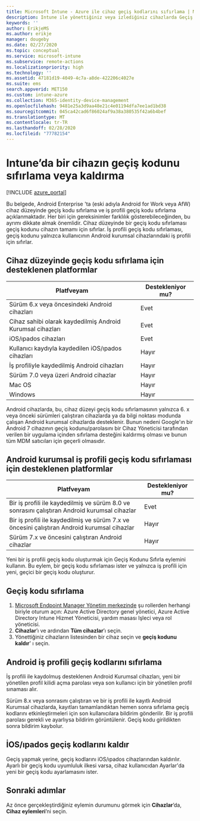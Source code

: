 ```yaml
---
title: Microsoft Intune - Azure ile cihaz geçiş kodlarını sıfırlama | Microsoft Docs
description: Intune ile yönettiğiniz veya izlediğiniz cihazlarda Geçiş kodunu kaldır eylemini kullanarak geçiş kodunu kaldırın veya sıfırlayın.
keywords: ''
author: ErikjeMS
ms.author: erikje
manager: dougeby
ms.date: 02/27/2020
ms.topic: conceptual
ms.service: microsoft-intune
ms.subservice: remote-actions
ms.localizationpriority: high
ms.technology: ''
ms.assetid: 47181d19-4049-4c7a-a8de-422206c4027e
ms.suite: ems
search.appverid: MET150
ms.custom: intune-azure
ms.collection: M365-identity-device-management
ms.openlocfilehash: 9481e25a3d9aa48e21c4e01194dfa7ee1ad1bd38
ms.sourcegitcommit: 045ca42cad6f86024af9a38a380535f42a6b4bef
ms.translationtype: MT
ms.contentlocale: tr-TR
ms.lasthandoff: 02/28/2020
ms.locfileid: "77782154"
---
```

# <a name="reset-or-remove-a-device-passcode-in-intune"></a>Intune’da bir cihazın geçiş kodunu sıfırlama veya kaldırma

[!INCLUDE [azure_portal](../includes/azure_portal.md)]

Bu belgede, Android Enterprise 'ta (eski adıyla Android for Work veya AfW) cihaz düzeyinde geçiş kodu sıfırlama ve iş profili geçiş kodu sıfırlama açıklanmaktadır. Her biri için gereksinimler farklılık gösterebileceğinden, bu ayrımı dikkate almak önemlidir. Cihaz düzeyinde bir geçiş kodu sıfırlaması geçiş kodunu cihazın tamamı için sıfırlar. İş profili geçiş kodu sıfırlaması, geçiş kodunu yalnızca kullanıcının Android kurumsal cihazlarındaki iş profili için sıfırlar.

## <a name="supported-platforms-for-device-level-passcode-reset"></a>Cihaz düzeyinde geçiş kodu sıfırlama için desteklenen platformlar

| Platfveyam | Destekleniyor mu? |
| ---- | ---- |
| Sürüm 6.x veya öncesindeki Android cihazları | Evet |
| Cihaz sahibi olarak kaydedilmiş Android Kurumsal cihazları | Evet |
| iOS/ıpados cihazları | Evet |
| Kullanıcı kaydıyla kaydedilen iOS/ıpados cihazları | Hayır |
| İş profiliyle kaydedilmiş Android cihazları | Hayır |
| Sürüm 7.0 veya üzeri Android cihazlar | Hayır |
| Mac OS | Hayır |
| Windows | Hayır |

Android cihazlarda, bu, cihaz düzeyi geçiş kodu sıfırlamasının yalnızca 6. x veya önceki sürümleri çalıştıran cihazlarda ya da bilgi noktası modunda çalışan Android kurumsal cihazlarda desteklenir. Bunun nedeni Google'ın bir Android 7 cihazının geçiş kodunu/parolasını bir Cihaz Yöneticisi tarafından verilen bir uygulama içinden sıfırlama desteğini kaldırmış olması ve bunun tüm MDM satıcıları için geçerli olmasıdır.

## <a name="supported-platforms-for-android-enterprise-work-profile-passcode-reset"></a>Android kurumsal iş profili geçiş kodu sıfırlaması için desteklenen platformlar

| Platfveyam | Destekleniyor mu? |
| ---- | ---- |
| Bir iş profili ile kaydedilmiş ve sürüm 8.0 ve sonrasını çalıştıran Android kurumsal cihazlar | Evet |
| Bir iş profili ile kaydedilmiş ve sürüm 7.x ve öncesini çalıştıran Android kurumsal cihazlar | Hayır |
| Sürüm 7.x ve öncesini çalıştıran Android cihazlar | Hayır |

Yeni bir iş profili geçiş kodu oluşturmak için Geçiş Kodunu Sıfırla eylemini kullanın. Bu eylem, bir geçiş kodu sıfırlaması ister ve yalnızca iş profili için yeni, geçici bir geçiş kodu oluşturur. 

## <a name="reset-a-passcode"></a>Geçiş kodu sıfırlama


1. [Microsoft Endpoint Manager Yönetim merkezinde](https://go.microsoft.com/fwlink/?linkid=2109431) şu rollerden herhangi biriyle oturum açın: Azure Active Directory genel yönetici, Azure Active Directory Intune Hizmet Yöneticisi, yardım masası Işleci veya rol yöneticisi.
2. **Cihazlar**’ı ve ardından **Tüm cihazlar**’ı seçin.
3. Yönettiğiniz cihazların listesinden bir cihaz seçin ve **geçiş kodunu kaldır**' ı seçin.

## <a name="reset-android-work-profile-passcodes"></a>Android iş profili geçiş kodlarını sıfırlama

İş profili ile kaydolmuş desteklenen Android Kurumsal cihazları, yeni bir yönetilen profil kilidi açma parolası veya son kullanıcı için bir yönetilen profil sınaması alır.

Sürüm 8.x veya sonrasını çalıştıran ve bir iş profili ile kayıtlı Android Kurumsal cihazlarda, kayıtları tamamlandıktan hemen sonra sıfırlama geçiş kodlarını etkinleştirmeleri için son kullanıcılara bildirim gönderilir. Bir iş profili parolası gerekli ve ayarlıysa bildirim görüntülenir. Geçiş kodu girildikten sonra bildirim kaybolur.


## <a name="remove-iosipados-passcodes"></a>İOS/ıpados geçiş kodlarını kaldır

Geçiş yapmak yerine, geçiş kodlarını iOS/ıpados cihazlarından kaldırılır. Ayarlı bir geçiş kodu uyumluluk ilkesi varsa, cihaz kullanıcıdan Ayarlar'da yeni bir geçiş kodu ayarlamasını ister.

## <a name="next-steps"></a>Sonraki adımlar

Az önce gerçekleştirdiğiniz eylemin durumunu görmek için **Cihazlar**’da, **Cihaz eylemleri**’ni seçin.
